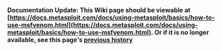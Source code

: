<!-- Maintainers:  Please do not modify this file directly, create a pull request instead -->

**Documentation Update: This Wiki page should be viewable at [https://docs.metasploit.com/docs/using-metasploit/basics/how-to-use-msfvenom.html](https://docs.metasploit.com/docs/using-metasploit/basics/how-to-use-msfvenom.html). Or if it is no longer available, see this page's [previous history](./_history)**

